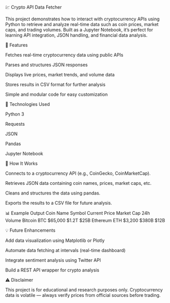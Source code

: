 💹 Crypto API Data Fetcher

This project demonstrates how to interact with cryptocurrency APIs using Python to retrieve and analyze real-time data such as coin prices, market caps, and trading volumes. Built as a Jupyter Notebook, it’s perfect for learning API integration, JSON handling, and financial data analysis.

🚀 Features

Fetches real-time cryptocurrency data using public APIs

Parses and structures JSON responses

Displays live prices, market trends, and volume data

Stores results in CSV format for further analysis

Simple and modular code for easy customization

🧠 Technologies Used

Python 3

Requests

JSON

Pandas

Jupyter Notebook

🧩 How It Works

Connects to a cryptocurrency API (e.g., CoinGecko, CoinMarketCap).

Retrieves JSON data containing coin names, prices, market caps, etc.

Cleans and structures the data using pandas.

Exports the results to a CSV file for future analysis.

📊 Example Output
Coin Name	Symbol	Current Price	Market Cap	24h Volume
Bitcoin	BTC	$65,000	$1.2T	$25B
Ethereum	ETH	$3,200	$380B	$12B


💡 Future Enhancements

Add data visualization using Matplotlib or Plotly

Automate data fetching at intervals (real-time dashboard)

Integrate sentiment analysis using Twitter API

Build a REST API wrapper for crypto analysis

⚠️ Disclaimer

This project is for educational and research purposes only.
Cryptocurrency data is volatile — always verify prices from official sources before trading.
